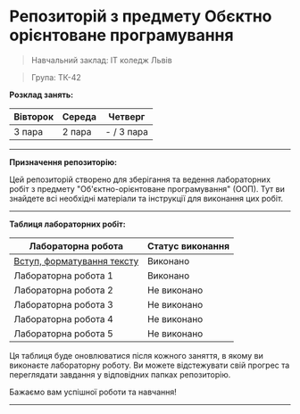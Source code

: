 # Репозиторій з предмету Обєктно орієнтоване програмування
> Навчальний заклад: ІТ коледж Львів

> Група: ТК-42

**Розклад занять:**

| Вівторок | Середа | Четверг    |
|----------|--------|------------|
| 3 пара   | 2 пара | - / 3 пара |

---

**Призначення репозиторію:**

Цей репозиторій створено для зберігання та ведення лабораторних робіт з предмету "Об'єктно-орієнтоване програмування" (ООП). Тут ви знайдете всі необхідні матеріали та інструкції для виконання цих робіт.

---

**Таблиця лабораторних робіт:**

| Лабораторна робота | Статус виконання |
|--------------------|------------------|
| [Вступ, форматування тексту](init/README.md) | Виконано    |
| Лабораторна робота 1 | Виконано    |
| Лабораторна робота 2 | Не виконано |
| Лабораторна робота 3 | Не виконано |
| Лабораторна робота 4 | Не виконано |
| Лабораторна робота 5 | Не виконано |

Ця таблиця буде оновлюватися після кожного заняття, в якому ви виконаєте лабораторну роботу. Ви можете відстежувати свій прогрес та переглядати завдання у відповідних папках репозиторію.

Бажаємо вам успішної роботи та навчання!

---
